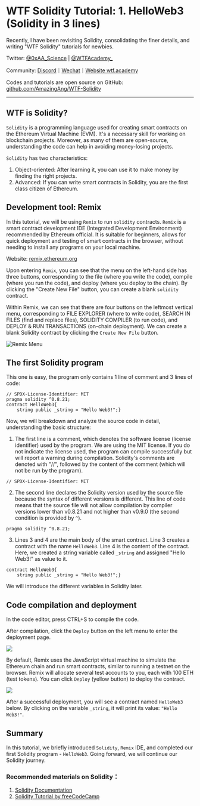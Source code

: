 # WTF Solidity Tutorial: 1. HelloWeb3 (Solidity in 3 lines)

Recently, I have been revisiting Solidity, consolidating the finer details, and writing "WTF Solidity" tutorials for newbies. 

Twitter: [@0xAA_Science](https://twitter.com/0xAA_Science) | [@WTFAcademy_](https://twitter.com/WTFAcademy_)

Community: [Discord](https://discord.gg/5akcruXrsk)｜[Wechat](https://docs.google.com/forms/d/e/1FAIpQLSe4KGT8Sh6sJ7hedQRuIYirOoZK_85miz3dw7vA1-YjodgJ-A/viewform?usp=sf_link)｜[Website wtf.academy](https://wtf.academy)

Codes and tutorials are open source on GitHub: [github.com/AmazingAng/WTF-Solidity](https://github.com/AmazingAng/WTF-Solidity)

-----

## WTF is Solidity?

`Solidity` is a programming language used for creating smart contracts on the Ethereum Virtual Machine (EVM). It's a necessary skill for working on blockchain projects. Moreover, as many of them are open-source, understanding the code can help in avoiding money-losing projects.


`Solidity` has two characteristics:

1. Object-oriented: After learning it, you can use it to make money by finding the right projects.
2. Advanced: If you can write smart contracts in Solidity, you are the first class citizen of Ethereum.

## Development tool: Remix

In this tutorial, we will be using `Remix` to run `solidity` contracts. `Remix` is a smart contract development IDE (Integrated Development Environment) recommended by Ethereum official. It is suitable for beginners, allows for quick deployment and testing of smart contracts in the browser, without needing to install any programs on your local machine.

Website: [remix.ethereum.org](https://remix.ethereum.org)

Upon entering `Remix`, you can see that the menu on the left-hand side has three buttons, corresponding to the file (where you write the code), compile (where you run the code), and deploy (where you deploy to the chain). By clicking the "Create New File" button, you can create a blank `solidity` contract.

Within Remix, we can see that there are four buttons on the leftmost vertical menu, corresponding to FILE EXPLORER (where to write code), SEARCH IN FILES (find and replace files), SOLIDITY COMPILER (to run code), and DEPLOY & RUN TRANSACTIONS (on-chain deployment). We can create a blank Solidity contract by clicking the `Create New File` button.

![Remix Menu](./img/1-1.png)

## The first Solidity program

This one is easy, the program only contains 1 line of comment and 3 lines of code:

```solidity
// SPDX-License-Identifier: MIT
pragma solidity ^0.8.21;
contract HelloWeb3{
    string public _string = "Hello Web3!";}
```

Now, we will breakdown and analyze the source code in detail, understanding the basic structure: 

1. The first line is a comment, which denotes the software license (license identifier) used by the program. We are using the MIT license. If you do not indicate the license used, the program can compile successfully but will report a warning during compilation. Solidity's comments are denoted with "//", followed by the content of the comment (which will not be run by the program).

```solidity
// SPDX-License-Identifier: MIT
```

2. The second line declares the Solidity version used by the source file because the syntax of different versions is different. This line of code means that the source file will not allow compilation by compiler versions lower than v0.8.21 and not higher than v0.9.0 (the second condition is provided by `^`).

```solidity
pragma solidity ^0.8.21;
```
    
3. Lines 3 and 4 are the main body of the smart contract. Line 3 creates a contract with the name `HelloWeb3`. Line 4 is the content of the contract. Here, we created a string variable called `_string` and assigned "Hello Web3!" as value to it.

```solidity
contract HelloWeb3{
    string public _string = "Hello Web3!";}
```
We will introduce the different variables in Solidity later.

## Code compilation and deployment

In the code editor, press CTRL+S to compile the code.

After compilation, click the `Deploy` button on the left menu to enter the deployment page.

   ![](./img/1-2.png)

By default, Remix uses the JavaScript virtual machine to simulate the Ethereum chain and run smart contracts, similar to running a testnet on the browser. Remix will allocate several test accounts to you, each with 100 ETH (test tokens). You can click `Deploy` (yellow button) to deploy the contract.

   ![](./img/1-3.png)

After a successful deployment, you will see a contract named `HelloWeb3` below. By clicking on the variable `_string`, it will print its value: `"Hello Web3!"`.

## Summary

In this tutorial, we briefly introduced `Solidity`, `Remix` IDE, and completed our first Solidity program - `HelloWeb3`. Going forward, we will continue our Solidity journey.

### Recommended materials on Solidity：

1. [Solidity Documentation](https://docs.soliditylang.org/en/latest/)
2. [Solidity Tutorial by freeCodeCamp](https://www.youtube.com/watch?v=ipwxYa-F1uY)
